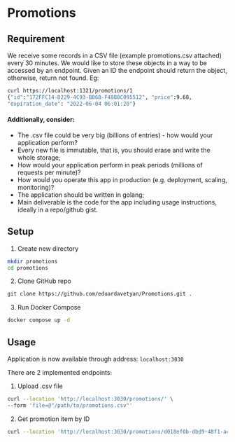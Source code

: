 # Promotions

## Requirement

We receive some records in a CSV file (example promotions.csv attached) every 30
minutes. We would like to store these objects in a way to be accessed by an endpoint.
Given an ID the endpoint should return the object, otherwise, return not found.
Eg:
```bash
curl https://localhost:1321/promotions/1
{"id":"172FFC14-D229-4C93-B06B-F48B8C095512", "price":9.68,
"expiration_date": "2022-06-04 06:01:20"}
```

#### Additionally, consider:
- The .csv file could be very big (billions of entries) - how would your application
perform?
- Every new file is immutable, that is, you should erase and write the whole storage;
- How would your application perform in peak periods (millions of requests per
minute)?
- How would you operate this app in production (e.g. deployment, scaling, monitoring)?
- The application should be written in golang;
- Main deliverable is the code for the app including usage instructions, ideally in a
repo/github gist.

## Setup

1. Create new directory

```bash
mkdir promotions
cd promotions
```

2. Clone GitHub repo

```bash
git clone https://github.com/eduardavetyan/Promotions.git .
```

3. Run Docker Compose
```bash
docker compose up -d
```

## Usage

Application is now available through address: `localhost:3030`

There are 2 implemented endpoints:

1. Upload .csv file 
```bash
curl --location 'http://localhost:3030/promotions/' \
--form 'file=@"/path/to/promotions.csv"'
```

2. Get promotion item by ID
```bash
curl --location 'http://localhost:3030/promotions/d018ef0b-dbd9-48f1-ac1a-eb4d90e57118'
```